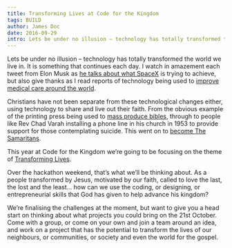 ```yaml
---
title: Transforming Lives at Code for the Kingdom
tags: BUILD
author: James Doc
date: 2016-09-29
intro: Lets be under no illusion – technology has totally transformed the world we live in. It is something that continues each day…
---
```


Lets be under no illusion – technology has totally transformed the world we live in. It is something that continues each day. I watch in amazement each tweet from Elon Musk as [he talks about what SpaceX](https://twitter.com/elonmusk/status/776939304140414976) is trying to achieve, but also give thanks as I read reports of technology being used to [improve medical care around the world](http://www.bbc.co.uk/news/business-37406230).

Christians have not been separate from these technological changes either, using technology to share and live out their faith. From the obvious example of the printing press being used to [mass produce bibles](http://www.gutenberg-bible.com/history.html), through to people like Rev Chad Varah installing a phone line in his church in 1953 to provide support for those contemplating suicide. This went on to [become The Samaritans](http://www.samaritans.org/about-us/history-samaritans/how-and-why-i-started-samaritans-chad-varah).

This year at Code for the Kingdom we’re going to be focusing on the theme of [Transforming Lives](https://www.eventbrite.co.uk/e/code-for-the-kingdom-2016-london-tickets-26399670124).

Over the hackathon weekend, that’s what we’ll be thinking about. As a people transformed by Jesus, motivated by our faith, called to love the last, the lost and the least… how can we use the coding, or designing, or entrepreneurial skills that God has given to help advance his kingdom?

We’re finalising the challenges at the moment, but want to give you a head start on thinking about what projects you could bring on the 21st October. Come with a group, or come on your own and join a team around an idea, and work on a project that has the potential to transform the lives of our neighbours, or communities, or society and even the world for the gospel.
